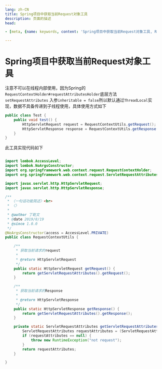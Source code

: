 ```yaml
---
lang: zh-CN  
title: Spring项目中获取当前Request对象工具  
description: 页面的描述  
head:

- [meta, {name: keywords, content: 'Spring项目中获取当前Request对象工具, RequestContextHolder'}]

---
```


# Spring项目中获取当前Request对象工具

注意不可以在线程内部使用，因为Spring的`RequestContextHolder#requestAttributesHolder`底层方法`setRequestAttributes`
入参`inheritable = false`所以默认通过`ThreadLocal`实现，数据不具备传递到子线程使用，具体使用方式如下

```java
public class Test {
    public void test() {
        HttpServletRequest request = RequestContextUtils.getRequest();
        HttpServletResponse response = RequestContextUtils.getResponse();
    }
}
```

此工具实现代码如下

```java

import lombok.AccessLevel;
import lombok.NoArgsConstructor;
import org.springframework.web.context.request.RequestContextHolder;
import org.springframework.web.context.request.ServletRequestAttributes;

import javax.servlet.http.HttpServletRequest;
import javax.servlet.http.HttpServletResponse;

/**
 * 〈一句话功能简述〉<br>
 * 〈〉
 *
 * @author 丁乾文
 * @date 2019/8/19
 * @since 1.0.0
 */
@NoArgsConstructor(access = AccessLevel.PRIVATE)
public class RequestContextUtils {

    /**
     * 获取当前请求的request
     *
     * @return HttpServletRequest
     */
    public static HttpServletRequest getRequest() {
        return getServletRequestAttributes().getRequest();
    }

    /**
     * 获取当前请求的Response
     *
     * @return HttpServletResponse
     */
    public static HttpServletResponse getResponse() {
        return getServletRequestAttributes().getResponse();
    }

    private static ServletRequestAttributes getServletRequestAttributes() {
        ServletRequestAttributes requestAttributes = (ServletRequestAttributes) RequestContextHolder.getRequestAttributes();
        if (requestAttributes == null) {
            throw new RuntimeException("not request");
        }
        return requestAttributes;
    }

}

```

<Comment></Comment>
